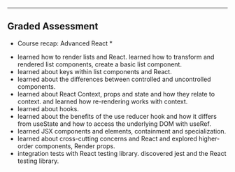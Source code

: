 -----------------
Graded Assessment
-----------------




* Course recap: Advanced React *

- learned how to render lists and React. learned how to transform and rendered list components, create a basic list component.
- learned about keys within list components and React. 
- learned about the differences between controlled and uncontrolled components.
- learned about React Context, props and state and how they relate to context. and learned how re-rendering works with context.
- learned about hooks.
- learned about the benefits of the use reducer hook and how it differs from useState and how to access the underlying DOM with useRef. 
- learned JSX components and elements, containment and specialization.
- learned about cross-cutting concerns and React and explored higher-order components, Render props.
- integration tests with React testing library. discovered jest and the React testing library. 